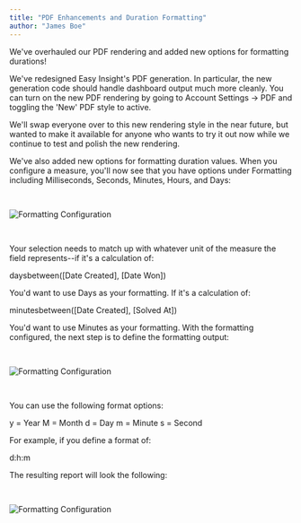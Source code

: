 ```yaml
---
title: "PDF Enhancements and Duration Formatting"
author: "James Boe"
---
```


We've overhauled our PDF rendering and added new options for formatting durations!<!--more-->



We've redesigned Easy Insight's PDF generation. In particular, the new generation code should handle dashboard output much more cleanly. You can turn on the new PDF rendering by going to Account Settings -> PDF and toggling the 'New' PDF style to active.

We'll swap everyone over to this new rendering style in the near future, but wanted to make it available for anyone who wants to try it out now while we continue to test and polish the new rendering.



We've also added new options for formatting duration values. When you configure a measure, you'll now see that you have options under Formatting including Milliseconds, Seconds, Minutes, Hours, and Days:

<img style="max-width:400px;margin-top:30px;margin-bottom:30px" src="https://blog.easy-insight.com/images/formatting_config.png" alt="Formatting Configuration" class="img img-responsive"/>

Your selection needs to match up with whatever unit of the measure the field represents--if it's a calculation of:

daysbetween([Date Created], [Date Won])

You'd want to use Days as your formatting. If it's a calculation of:

minutesbetween([Date Created], [Solved At])

You'd want to use Minutes as your formatting. With the formatting configured, the next step is to define the formatting output:

<img style="max-width:400px;margin-top:30px;margin-bottom:30px" src="https://blog.easy-insight.com/images/formatting_duration.png" alt="Formatting Configuration" class="img img-responsive"/>

You can use the following format options:

y = Year
M = Month
d = Day
m = Minute
s = Second

For example, if you define a format of:

d:h:m

The resulting report will look the following:

<img style="max-width:600px;margin-top:30px;margin-bottom:30px" src="https://blog.easy-insight.com/images/formatting_result.png" alt="Formatting Configuration" class="img img-responsive"/>